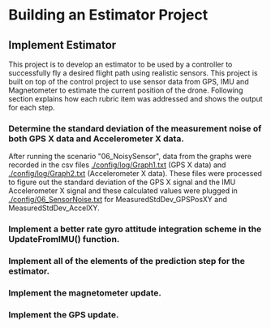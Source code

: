 # Building an Estimator Project #

## Implement Estimator ##

This project is to develop an estimator to be used by a controller to successfully fly a desired flight path using realistic sensors.  This project is built on top of the control project to use sensor data from GPS, IMU and Magnetometer to estimate the current position of the drone.  Following section explains how each rubric item was addressed and shows the output for each step.

### Determine the standard deviation of the measurement noise of both GPS X data and Accelerometer X data. ###

After running the scenario "06_NoisySensor", data from the graphs were recorded in the csv files [./config/log/Graph1.txt](https://github.com/psaravind/FCND-Estimation-CPP/blob/master/config/log/Graph1.txt) (GPS X data) and [./config/log/Graph2.txt](https://github.com/psaravind/FCND-Estimation-CPP/blob/master/config/log/Graph2.txt) (Accelerometer X data).  These files were processed to figure out the standard deviation of the GPS X signal and the IMU Accelerometer X signal and these calculated values were plugged in [./config/06_SensorNoise.txt](https://github.com/psaravind/FCND-Estimation-CPP/blob/master/config/06_SensorNoise.txt) for MeasuredStdDev_GPSPosXY and MeasuredStdDev_AccelXY. 

### Implement a better rate gyro attitude integration scheme in the UpdateFromIMU() function. ###

### Implement all of the elements of the prediction step for the estimator. ###

### Implement the magnetometer update. ###

### Implement the GPS update. ###
